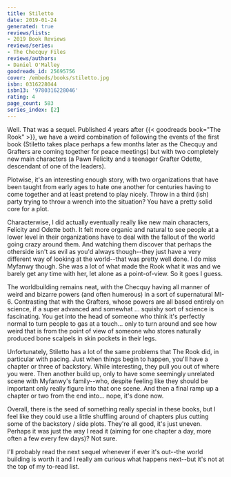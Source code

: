 ```yaml
---
title: Stiletto
date: 2019-01-24
generated: true
reviews/lists:
- 2019 Book Reviews
reviews/series:
- The Checquy Files
reviews/authors:
- Daniel O'Malley
goodreads_id: 25695756
cover: /embeds/books/stiletto.jpg
isbn: 0316228044
isbn13: '9780316228046'
rating: 4
page_count: 583
series_index: [2]
---
```

Well. That was a sequel. Published 4 years after {{< goodreads book="The Rook" >}}, we have a weird combination of following the events of the first book (Stiletto takes place perhaps a few months later as the Checquy and Grafters are coming together for peace meetings) but with two completely new main characters (a Pawn Felicity and a teenager Grafter Odette, descendant of one of the leaders).  

Plotwise, it's an interesting enough story, with two organizations that have been taught from early ages to hate one another for centuries having to come together and at least pretend to play nicely. Throw in a third (ish) party trying to throw a wrench into the situation? You have a pretty solid core for a plot.  

<!--more-->

Characterwise, I did actually eventually really like new main characters, Felicity and Odette both. It felt more organic and natural to see people at a lower level in their organizations have to deal with the fallout of the world going crazy around them. And watching them discover that perhaps the otherside isn't as evil as you'd always though--they just have a very different way of looking at the world--that was pretty well done. I do miss Myfanwy though. She was a lot of what made the Rook what it was and we barely get any time with her, let alone as a point-of-view. So it goes I guess.  

The worldbuilding remains neat, with the Checquy having all manner of weird and bizarre powers (and often humerous) in a sort of supernatural MI-6. Contrasting that with the Grafters, whose powers are all based entirely on science, if a super advanced and somewhat ... squishy sort of science is fascinating. You get into the head of someone who think it's perfectly normal to turn people to gas at a touch... only to turn around and see how weird that is from the point of view of someone who stores naturally produced bone scalpels in skin pockets in their legs.  

Unfortunately, Stiletto has a lot of the same problems that The Rook did, in particular with pacing. Just when things begin to happen, you'll have a chapter or three of backstory. While interesting, they pull you out of where you were. Then another build up, only to have some seemingly unrelated scene with Myfanwy's family--who, despite feeling like they should be important only really figure into that one scene. And then a final ramp up a chapter or two from the end into... nope, it's done now.  

Overall, there is the seed of something really special in these books, but I feel like they could use a little shuffling around of chapters plus cutting some of the backstory / side plots. They're all good, it's just uneven. Perhaps it was just the way I read it (aiming for one chapter a day, more often a few every few days)? Not sure.  

I'll probably read the next sequel whenever if ever it's out--the world building is worth it and I really am curious what happens next--but it's not at the top of my to-read list.